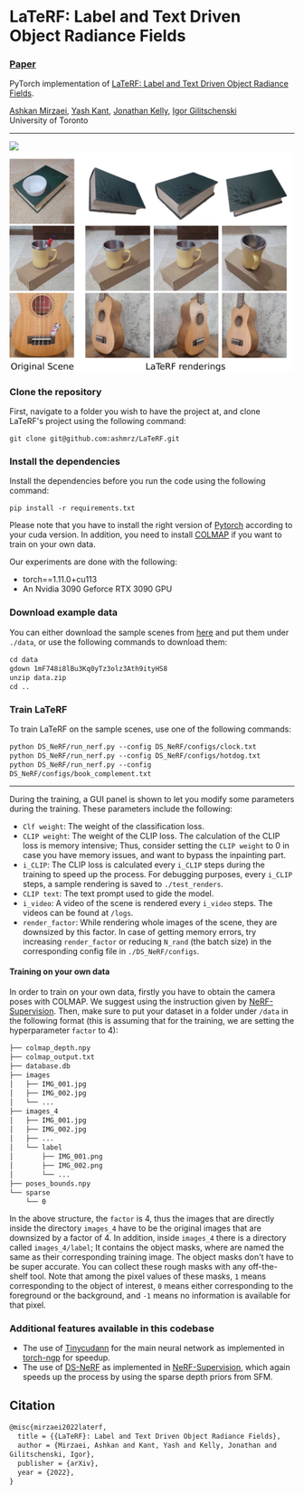 # LaTeRF: Label and Text Driven Object Radiance Fields

### [Paper](https://arxiv.org/abs/2207.01583)

PyTorch implementation of [LaTeRF: Label and Text Driven Object Radiance Fields](https://arxiv.org/abs/2207.01583).

[Ashkan Mirzaei](),
[Yash Kant](),
[Jonathan Kelly](),
[Igor Gilitschenski]()<br>
University of Toronto

_____________________

<img src='imgs/method_overview.png'>

<img src='imgs/real.png' width="500">

### Clone the repository

First, navigate to a folder you wish to have the project at, and clone LaTeRF's project using the following command:

```
git clone git@github.com:ashmrz/LaTeRF.git
```

### Install the dependencies

Install the dependencies before you run the code using the following command:

```
pip install -r requirements.txt
```

Please note that you have to install the right version of [Pytorch](https://pytorch.org/) according to your cuda
version. In addition, you need to install [COLMAP](https://colmap.github.io/) if you want to train on your own data.

Our experiments are done with the following:

- torch==1.11.0+cu113
- An Nvidia 3090 Geforce RTX 3090 GPU

### Download example data

You can either download the sample scenes
from [here](https://drive.google.com/file/d/1mF748i8lBu3Kq0yTz3olz3Ath9ityHS8/view?usp=sharing) and put them
under `./data`, or use the following commands to download them:

```
cd data
gdown 1mF748i8lBu3Kq0yTz3olz3Ath9ityHS8
unzip data.zip
cd ..
```

### Train LaTeRF

To train LaTeRF on the sample scenes, use one of the following commands:

```
python DS_NeRF/run_nerf.py --config DS_NeRF/configs/clock.txt
python DS_NeRF/run_nerf.py --config DS_NeRF/configs/hotdog.txt 
python DS_NeRF/run_nerf.py --config DS_NeRF/configs/book_complement.txt
```

--------------

During the training, a GUI panel is shown to let you modify some parameters during the training. These parameters
include the following:

- `Clf weight`: The weight of the classification loss.
- `CLIP weight`: The weight of the CLIP loss. The calculation of the CLIP loss is memory intensive; Thus, consider
  setting the `CLIP weight` to 0 in case you have memory issues, and want to bypass the inpainting part.
- `i_CLIP`: The CLIP loss is calculated every `i_CLIP` steps during the training to speed up the process. For debugging
  purposes, every `i_CLIP` steps, a sample rendering is saved to `./test_renders`.
- `CLIP text`: The text prompt used to gide the model.
- `i_video`: A video of the scene is rendered every `i_video` steps. The videos can be found at `/logs`.
- `render_factor`: While rendering whole images of the scene, they are downsized by this factor. In case of getting
  memory errors, try increasing `render_factor` or reducing `N_rand` (the batch size) in the corresponding config file
  in `./DS_NeRF/configs`.

#### Training on your own data

In order to train on your own data, firstly you have to obtain the camera poses with COLMAP. We suggest using the
instruction given by [NeRF-Supervision](https://github.com/yenchenlin/nerf-supervision-public). Then, make sure to put
your dataset in a folder under `/data` in the following format (this is assuming that for the training, we are setting
the hyperparameter `factor` to 4):

```
├── colmap_depth.npy
├── colmap_output.txt
├── database.db
├── images
│   ├── IMG_001.jpg
│   ├── IMG_002.jpg
│   └── ...
├── images_4
│   ├── IMG_001.jpg
│   ├── IMG_002.jpg
│   ├── ...
│   └── label
│       ├── IMG_001.png
│       ├── IMG_002.png
│       └── ...
├── poses_bounds.npy
└── sparse
    └── 0
```

In the above structure, the `factor` is 4, thus the images that are directly inside the directory `images_4` have to be
the original images that are downsized by a factor of 4. In addition, inside `images_4` there is a directory
called `images_4/label`; It contains the object masks, where are named the same as their corresponding training image.
The object masks don't have to be super accurate. You can collect these rough masks with any off-the-shelf tool. Note
that among the pixel values of these masks, `1` means corresponding to the object of interest, `0` means either
corresponding to the foreground or the background, and `-1` means no information is available for that pixel.

### Additional features available in this codebase

- The use of [Tinycudann](https://github.com/NVlabs/tiny-cuda-nn) for the main neural network as implemented
  in [torch-ngp](https://github.com/ashawkey/torch-ngp) for speedup.
- The use of [DS-NeRF](https://github.com/dunbar12138/DSNeRF) as implemented
  in [NeRF-Supervision](https://github.com/yenchenlin/nerf-supervision-public), which again speeds up the process by
  using the sparse depth priors from SFM.

## Citation

```
@misc{mirzaei2022laterf,
  title = {{LaTeRF}: Label and Text Driven Object Radiance Fields},
  author = {Mirzaei, Ashkan and Kant, Yash and Kelly, Jonathan and Gilitschenski, Igor},
  publisher = {arXiv},
  year = {2022},
}
```

